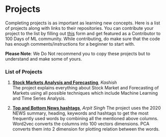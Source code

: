 # Projects
Completing projects is as important as learning new concepts. Here is a list of projects along with links to their repositories. 
You can contribute your project to the list by filling out [this](https://forms.gle/WDteyBcF3RHaX87A9) form and get featured as a Contributor to 100 Days of ML community. While contributing, do make sure that the code has enough comments/instructions for a beginner to start with.  

**Please Note**: We Do Not recommend you to copy these projects but to understand and make some of yours.  

### List of Projects
1.  **[Stock Markets Analysis and Forecasting](https://github.com/kashish45/StockMarketForecasting)**, *Kashish*  
  The project explains everything about Stock Market and Forecasting of Markets using all possible techniques which include Machine Learning and Time Series Analysis.

2. **[Top and Bottom News hashtags](https://github.com/arpit282/Word2vec)**, *Arpit Singh*
 The project uses the 2020 NEWS summary, heading, keywords and hashtags to get the most frequently used words by combining all the mentioned above columns. Word2vec converts the columns into 100 vectors dimensions. PCA converts them into 2 dimension for plotting relation between the words.
